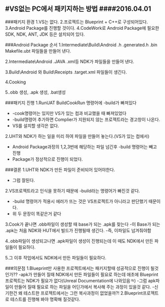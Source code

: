 #VS없는 PC에서 패키지하는 방법
####2016.04.01
---
###패키지 환경
1.VS는 없다.
2.프로젝트는 Blueprint + C++로 구성되어있다.
3.Android Package를 진행할 것이다.
4.CodeWork로 Android Package에 필요한 SDK, NDK, ANT, JDK 등은 설치되어 있다.

###Android Package 순서
1.Intermediate\Build\Android .h .generated.h .bin Makefile.ubt 파일들을 만들어 낸다.

2.Intermediate\Android .JAVA .xml등 NDK가 파일들을 만들어 낸다.

3.Build\Android 와 Build\Receipts .target.xml 파일들이 생긴다.

4.Cooking

5..obb 생성, .apk 생성, .bat생성


###패키지 진행
1.RunUAT BuildCookRun 명령어에 -build가 빠져있다
- -cook명령어는 있지만 VS가 있는 컴과 비교했을 때 빠져있었다
- -build명령어 추가하면 Complier가 지원되지 않는 프로젝트라는 경고창이 나온다.
- VS를 설치할 생각은 없다.

2.UHT와 NDK가 하는 일을 미리 하여 파일을 만들어 놓는다.(VS가 있는 컴에서)
- Android Package과정의 1,2,3번에 해당하는 파일 넘긴후 -build 명령어는 빼고 진행
- Package가 정상적으로 진행이 되었다.

###결론
1.UHT와 NDK가 만든 파일이 준비되어 있어야한다.
- 그럼 잘된다.

2.VS프로젝트라고 인식을 못하기 때문에 -build라는 명령어가 빠진것 같다.
- -build 명령어가 적용시 에러가 뜨는 것은 VS프로젝트가 아니라고 판단했기 때문이다.
- 위 두 문장이 똑같은거 같다

3.Cook가 끝나면 .obb파일이 생성할 때 base가 되는 .apk를 찾는다
-이 Base가 되는 .apk는 처음 NDK와 HUT에서 빌드가 진행될때 생긴다.
-즉, 이파일도 넘겨줘야함

4..obb파일이 생성되고나면 .apk파일이 생성이 진행되는데 이 때도 NDK에서 만든 파일들이 필요하다.

5.그 이후 작업에서도 NDK에서 만든 파일들이 필요하다.

###의문점
1.Blueprint만 사용한 프로젝트에서는 패키지할때 성공적으로 진행이 될것인가??
-apk가 만들어 질때 NDK에서 만든 파일들이 필요로 하는데 애초에 Blueprint 프로젝트는 NDK가 필요가 없다(Unreal Documentation에 나와있음ㅋ)
-그럼 apk파일이 만들어 질때 필요로 하는 파일을 어딘가에서 복사해 주는 과정이 있을것 같다.
-신기한건 왜 테스트한 프로젝트에서는 그런 복사과정이 없었을까?!
2.Blueprint프로젝트로 테스트를 진행해 봐야 명확해 질것같다.
